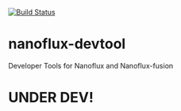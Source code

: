 [![Build Status](https://travis-ci.org/ohager/nanoflux-devtool.svg?branch=master)](https://travis-ci.org/ohager/nanoflux-devtool)

# nanoflux-devtool
Developer Tools for Nanoflux and Nanoflux-fusion


# UNDER DEV!
